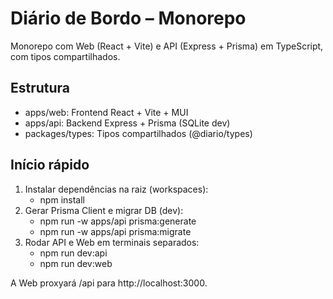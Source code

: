 # Diário de Bordo – Monorepo

Monorepo com Web (React + Vite) e API (Express + Prisma) em TypeScript, com tipos compartilhados.

## Estrutura
- apps/web: Frontend React + Vite + MUI
- apps/api: Backend Express + Prisma (SQLite dev)
- packages/types: Tipos compartilhados (@diario/types)

## Início rápido
1. Instalar dependências na raiz (workspaces):
   - npm install
2. Gerar Prisma Client e migrar DB (dev):
   - npm run -w apps/api prisma:generate
   - npm run -w apps/api prisma:migrate
3. Rodar API e Web em terminais separados:
   - npm run dev:api
   - npm run dev:web

A Web proxyará /api para http://localhost:3000.